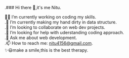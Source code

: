 .### Hi there 👋,it's me Nitu.

🤷‍♀️ I’m currently working on coding my skills.<br>
.🌱 I’m currently making my hand dirty in data structure.<br>
.👯 I’m looking to collaborate on web dev projects.<br>
.🤔 I’m looking for help with uderstanding coding approach.<br>
.💬 Ask me about web development.<br>
.📫 How to reach me: nitu4156@gmail.com.<br>
✨😃make a smile,this is the best therapy.<br>
